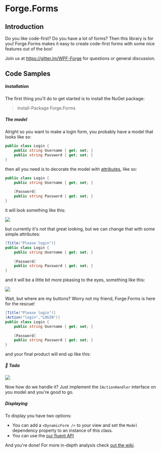 # Forge.Forms

## Introduction

Do you like code-first? Do you have a lot of forms? Then this library is for you! Forge.Forms makes it easy to create code-first forms with some nice features out of the box!

Join us at https://gitter.im/WPF-Forge for questions or general discussion.

## Code Samples

##### Installation

The first thing you'll do to get started is to install the NuGet package:

> Install-Package Forge.Forms

##### The model

Alright so you want to make a login form, you probably have a model that looks like so:

```cs
public class Login {
    public string Username { get; set; }
    public string Password { get; set; }    
}
```

then all you need is to decorate the model with [attributes](https://github.com/WPF-Forge/Forge.Forms/wiki/Annotations), like so:

```cs
public class Login {
    public string Username { get; set; }
    
    [Password]    
    public string Password { get; set; }    
}
```

it will look something like this:

![](https://github.com/WPF-Forge/Forge.Forms/blob/master/images/login-1.png?raw=true)

but currently it's not that great looking, but we can change that with some simple attributes:

```cs
[Title("Please login")]
public class Login {
    public string Username { get; set; }
    
    [Password]    
    public string Password { get; set; }    
}
```

and it will be a little bit more pleasing to the eyes, something like this:

![](https://github.com/WPF-Forge/Forge.Forms/blob/master/images/login-2.png?raw=true)

Wait, but where are my buttons? Worry not my friend, Forge.Forms is here for the rescue!

```cs
[Title("Please login")]
[Action("login","LOGIN")]
public class Login {
    public string Username { get; set; }
    
    [Password]    
    public string Password { get; set; }    
}
```

and your final product will end up like this:

##### :tada: Tada
![](https://github.com/WPF-Forge/Forge.Forms/blob/master/images/login-3.png?raw=true)

Now how do we handle it? Just implement the ```IActionHandler``` interface on you model and you're good to go.

##### Displaying
To display you have two options:

* You can add a ```<DynamicForm />``` to your view and set the ```Model``` dependency property to an instance of this class.
* You can use the [our fluent API](https://github.com/WPF-Forge/Forge.Forms/wiki/Forge.Forms#show)

And you're done! For more in-depth analysis check [out the wiki](https://github.com/WPF-Forge/Forge.Forms/wiki).
